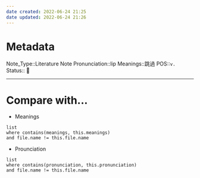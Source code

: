 ```yaml
---
date created: 2022-06-24 21:25
date updated: 2022-06-24 21:26
---
```


# Metadata

Note_Type::Literature Note
Pronunciation::lip
Meanings::跳過
POS::`v.`
Status:: 👶

---

# Compare with...

- Meanings

```dataview
list
where contains(meanings, this.meanings)
and file.name != this.file.name
```

- Prounciation

```dataview
list
where contains(pronunciation, this.pronunciation)
and file.name != this.file.name
```
